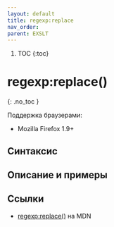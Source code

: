```yaml
---
layout: default
title: regexp​:replace
nav_order:
parent: EXSLT
---
```


<!-- prettier-ignore-start -->
1. TOC
{:toc}

# regexp​:replace()
{: .no_toc }
<!-- prettier-ignore-end -->

Поддержка браузерами:

- Mozilla Firefox 1.9+

## Синтаксис

## Описание и примеры

## Ссылки

- [regexp​:replace()](https://developer.mozilla.org/en-US/docs/Web/EXSLT/regexp/replace) на MDN
